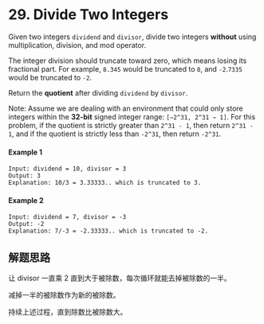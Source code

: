 # 29. Divide Two Integers

Given two integers `dividend` and `divisor`, divide two integers **without** using multiplication, division, and mod operator.

The integer division should truncate toward zero, which means losing its fractional part. For example, `8.345` would be truncated to `8`, and `-2`.`7335` would be truncated to `-2`.

Return the **quotient** after dividing `dividend` by `divisor`.

Note: Assume we are dealing with an environment that could only store integers within the **32-bit** signed integer range: `[−2^31, 2^31 − 1]`. For this problem, if the quotient is strictly greater than `2^31 - 1`, then return `2^31 - 1`, and if the quotient is strictly less than `-2^31`, then return `-2^31`.

#### Example 1

```
Input: dividend = 10, divisor = 3
Output: 3
Explanation: 10/3 = 3.33333.. which is truncated to 3.
```

#### Example 2

```
Input: dividend = 7, divisor = -3
Output: -2
Explanation: 7/-3 = -2.33333.. which is truncated to -2.
```

## 解题思路

让 divisor 一直乘 2 直到大于被除数，每次循环就能去掉被除数的一半。

减掉一半的被除数作为新的被除数。

持续上述过程，直到除数比被除数大。